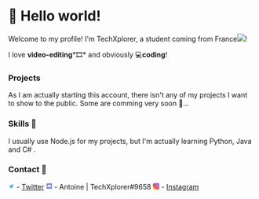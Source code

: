 # 👋 Hello world!

Welcome to my profile! I'm TechXplorer, a student coming from France<img src="https://image.flaticon.com/icons/svg/197/197560.svg" width="13"/>!

I love **video-editing***🎞* and obviously 💻**coding**!

### Projects

As I am actually starting this account, there isn't any of my projects I want to show to the public. Some are comming very soon 👀...

### Skills 🧰

I usually use Node.js for my projects, but I'm actually learning Python, Java and C# .

### Contact 📩

<img src="https://github.com/TechXplorerFR/TechXplorerFR/blob/main/twitter.png" width="13"/> - [Twitter](https://twitter.com/TechXplorerFR)
<img src="https://github.com/TechXplorerFR/TechXplorerFR/blob/main/discord%20logo%20png.png" width="13"/> - Antoine | TechXplorer#9658
<img src="https://github.com/TechXplorerFR/TechXplorerFR/blob/main/insta.png" width="13"/> - [Instagram](https://instagram.com/techxplorerfr)
